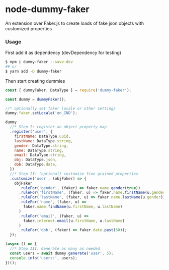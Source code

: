 # node-dummy-faker
An extension over Faker.js to create loads of fake json objects with customized properties

### Usage
First add it as dependency (devDependency for testing)
```bash
$ npm i dummy-faker --save-dev
## or
$ yarn add -D dummy-faker
```
Then start creating dummies
```js
const { dummyFaker, DataType } = require('dummy-faker');

const dummy = dummyFaker();

//* optionally set faker locale or other settings
dummy.faker.setLocale('en_IND');

dummy
  //* Step I: register an object property map
  .register('user', {
    firstName: DataType.uuid,
    lastName: DataType.string,
    gender: DataType.string,
    name: DataType.string,
    email: DataType.string,
    obj: DataType.json,
    dob: DataType.date,
  })
  //* Step II: (optional) customize fine grained properties
  .customize('user', (objFaker) => {
    objFaker
      .ruleFor('gender', (faker) => faker.name.gender(true))
      .ruleFor('firstName', (faker, u) => faker.name.firstName(u.gender))
      .ruleFor('lastName', (faker, u) => faker.name.lastName(u.gender))
      .ruleFor('name', (faker, u) =>
        faker.name.findName(u.firstName, u.lastName)
      )
      .ruleFor('email', (faker, u) =>
        faker.internet.email(u.firstName, u.lastName)
      )
      .ruleFor('dob', (faker) => faker.date.past(50));
  });

(async () => {
  //* Step III: Generate as many as needed
  const users = await dummy.generate('user', 5);
  console.info('users:', users);
})();
```
